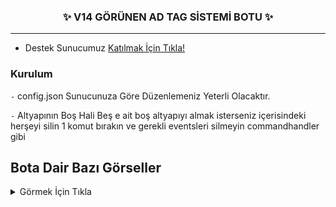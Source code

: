<h3 align="center">✨ V14 GÖRÜNEN AD TAG SİSTEMİ BOTU ✨</h3>

---

* Destek Sunucumuz [Katılmak İçin Tıkla!](https://discord.gg/HehFQ7Qcub)


### Kurulum
`-` config.json Sunucunuza Göre Düzenlemeniz Yeterli Olacaktır.

`-` Altyapının Boş Hali Beş e ait boş altyapıyı almak isterseniz içerisindeki herşeyi silin 1 komut bırakın ve gerekli eventsleri silmeyin commandhandler gibi

## Bota Dair Bazı Görseller
<details><summary>Görmek İçin Tıkla</summary>

### Tag Alır İse
![image](https://github.com/Wasleycik/V14-GorunenAd-Tag-Sistem-Bot/assets/104096743/9f2c50d4-67bc-4158-9906-5cbeb7af41d9)

### Tag Salar İse
![image](https://github.com/Wasleycik/V14-GorunenAd-Tag-Sistem-Bot/assets/104096743/5a1a53fb-e858-45d1-91c1-ff5f4196946a)
</details>



